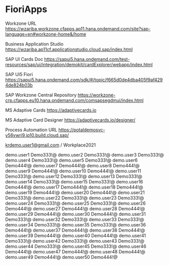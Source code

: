 # FioriApps



Workzone URL
https://wzariba.workzone.cfapps.ap11.hana.ondemand.com/site?sap-language=en#workzone-home&/home

Business Application Studio
https://wzariba.ap11cf.applicationstudio.cloud.sap/index.html

SAP UI Cards Doc
https://sapui5.hana.ondemand.com/test-resources/sap/ui/integration/demokit/cardExplorer/webapp/index.html

SAP UI5 Fiori
https://sapui5.hana.ondemand.com/sdk/#/topic/f665d0de4dba405f9af4294de824b03b

SAP Workzone Central Repository
https://workzone-crp.cfapps.eu10.hana.ondemand.com/comsapsegdmui/index.html

MS Adaptive Cards
https://adaptivecards.io

MS Adaptive Card Designer
https://adaptivecards.io/designer/

Process Automation URL
https://potaldemosvc-y56vwri9.jp10.build.cloud.sap/


krdemo.user1@gmail.com / Workplace2021

demo.user1	Demo333!@
demo.user2	Demo333!@
demo.user3	Demo333!@
demo.user4	Demo333!@
demo.user5	Demo333!@
demo.user6	Demo444!@
demo.user7	Demo444!@
demo.user8	Demo444!@
demo.user9	Demo444!@
demo.user10	Demo444!@
demo.user11	Demo333!@
demo.user12	Demo333!@
demo.user13	Demo333!@
demo.user14	Demo333!@
demo.user15	Demo333!@
demo.user16	Demo444!@
demo.user17	Demo444!@
demo.user18	Demo444!@
demo.user19	Demo444!@
demo.user20	Demo444!@
demo.user21	Demo333!@
demo.user22	Demo333!@
demo.user23	Demo333!@
demo.user24	Demo333!@
demo.user25	Demo333!@
demo.user26	Demo444!@
demo.user27	Demo444!@
demo.user28	Demo444!@
demo.user29	Demo444!@
demo.user30	Demo444!@
demo.user31	Demo333!@
demo.user32	Demo333!@
demo.user33	Demo333!@
demo.user34	Demo333!@
demo.user35	Demo333!@
demo.user36	Demo444!@
demo.user37	Demo444!@
demo.user38	Demo444!@
demo.user39	Demo444!@
demo.user40	Demo444!@
demo.user41	Demo333!@
demo.user42	Demo333!@
demo.user43	Demo333!@
demo.user44	Demo333!@
demo.user45	Demo333!@
demo.user46	Demo444!@
demo.user47	Demo444!@
demo.user48	Demo444!@
demo.user49	Demo444!@
demo.user50	Demo444!@
